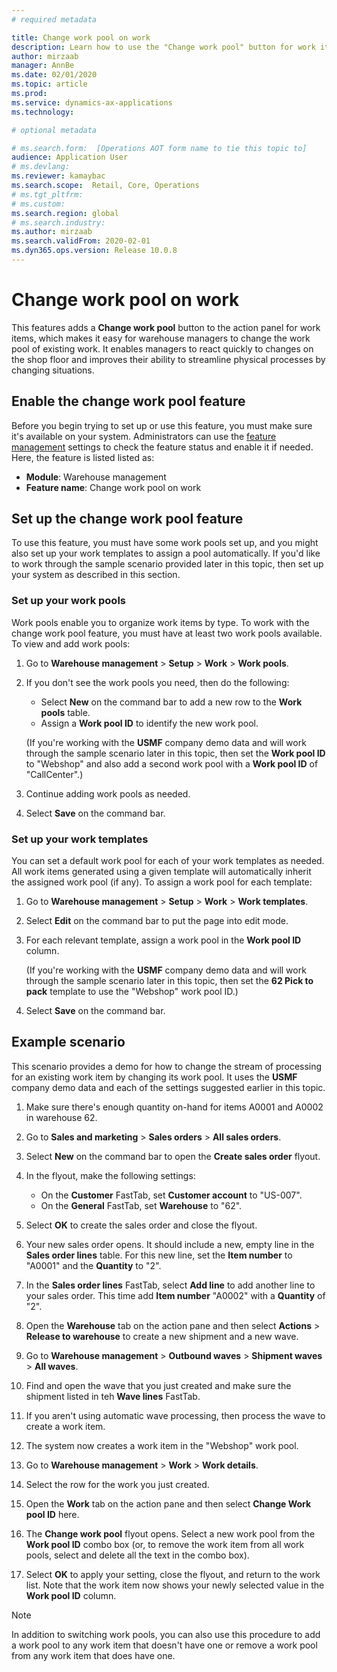 ```yaml
---
# required metadata

title: Change work pool on work
description: Learn how to use the "Change work pool" button for work items to change the work pool of existing work.
author: mirzaab
manager: AnnBe
ms.date: 02/01/2020
ms.topic: article
ms.prod: 
ms.service: dynamics-ax-applications
ms.technology: 

# optional metadata

# ms.search.form:  [Operations AOT form name to tie this topic to]
audience: Application User
# ms.devlang: 
ms.reviewer: kamaybac
ms.search.scope:  Retail, Core, Operations
# ms.tgt_pltfrm: 
# ms.custom: 
ms.search.region: global
# ms.search.industry:
ms.author: mirzaab
ms.search.validFrom: 2020-02-01
ms.dyn365.ops.version: Release 10.0.8
---
```


# Change work pool on work

This features adds a **Change work pool** button to the action panel for work items, which makes it easy for warehouse managers to change the work pool of existing work. It enables managers to react quickly to changes on the shop floor and improves their ability to streamline physical processes by changing situations.

<!-- KFM: What do you mean by "improves their ability to streamline physical processes by changing situations"? -->

## Enable the change work pool feature

Before you begin trying to set up or use this feature, you must make sure it's available on your system. Administrators can use the [feature management](../../fin-ops-core/fin-ops/get-started/feature-management/feature-management-overview.md) settings to check the feature status and enable it if needed. Here, the feature is listed listed as:

- **Module**: Warehouse management
- **Feature name**: Change work pool on work

<!-- KFM: Add this?: "If you don't see the feature listed here, then it may have become a standard part of the product since this documentation was written, in which case you can proceed with the remaining sections of this topic and all of the described features should be available to you." -->

## Set up the change work pool feature

To use this feature, you must have some work pools set up, and you might also set up your work templates to assign a pool automatically. If you'd like to work through the sample scenario provided later in this topic, then set up your system as described in this section.

### Set up your work pools

Work pools enable you to organize work items by type. To work with the change work pool feature, you must have at least two work pools available. To view and add work pools:

1. Go to **Warehouse management** > **Setup** > **Work** > **Work pools**.

1. If you don't see the work pools you need, then do the following:

    - Select **New** on the command bar to add a new row to the **Work pools** table.
    - Assign a **Work pool ID** to identify the new work pool.

    (If you're working with the **USMF** company demo data and will work through the sample scenario later in this topic, then set the **Work pool ID** to "Webshop" and also add a second work pool with a **Work pool ID** of "CallCenter".)

1. Continue adding work pools as needed.

1. Select **Save** on the command bar.

### Set up your work templates

You can set a default work pool for each of your work templates as needed. All work items generated using a given template will automatically inherit the assigned work pool (if any). To assign a work pool for each template:

1. Go to **Warehouse management** > **Setup** > **Work** > **Work templates**.

1. Select **Edit** on the command bar to put the page into edit mode.

1. For each relevant template, assign a work pool in the **Work pool ID** column.

    (If you're working with the **USMF** company demo data and will work through the sample scenario later in this topic, then set the **62 Pick to pack** template to use the "Webshop" work pool ID.)

1. Select **Save** on the command bar.

## Example scenario

This scenario provides a demo for how to change the stream of processing for an existing work item by changing its work pool. It uses the **USMF** company demo data and each of the settings suggested earlier in this topic.

1. Make sure there's enough quantity on-hand for items A0001 and A0002 in warehouse 62. <!-- KFM: Should we explain how to do this? I don't know how. Maybe just a link? -->

1. Go to **Sales and marketing** > **Sales orders** > **All sales orders**.

1. Select **New** on the command bar to open the **Create sales order** flyout.

1. In the flyout, make the following settings:

    - On the **Customer** FastTab, set **Customer account** to "US-007".
    - On the **General** FastTab, set **Warehouse** to "62".

1. Select **OK** to create the sales order and close the flyout.

1. Your new sales order opens. It should include a new, empty line in the **Sales order lines** table. For this new line, set the **Item number** to "A0001" and the **Quantity** to "2".

1. In the **Sales order lines** FastTab, select **Add line** to add another line to your sales order. This time add **Item number** "A0002" with a **Quantity** of "2".

1. Open the **Warehouse** tab on the action pane and then select **Actions** > **Release to warehouse** to create a new shipment and a new wave. <!-- KFM: when I did this, nothing happened. Do I need to reserve inventory first? -->

1. Go to **Warehouse management** > **Outbound waves** > **Shipment waves** > **All waves**.

1. Find and open the wave that you just created and make sure the shipment listed in teh **Wave lines** FastTab.

1. If you aren't using automatic wave processing, then process the wave to create a work item. <!-- KFM: How do I do this? -->

1. The system now creates a work item in the "Webshop" work pool.

1. Go to **Warehouse management** > **Work** > **Work details**.

1. Select the row for the work you just created.

1. Open the **Work** tab on the action pane and then select **Change Work pool ID** here.

1. The **Change work pool** flyout opens. Select a new work pool from the **Work pool ID** combo box (or, to remove the work item from all work pools, select and delete all the text in the combo box).

1. Select **OK** to apply your setting, close the flyout, and return to the work list. Note that the work item now shows your newly selected value in the **Work pool ID** column.

> [!NOTE]
> In addition to switching work pools, you can also use this procedure to add a work pool to any work item that doesn't have one or remove a work pool from any work item that does have one.
